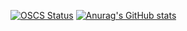 [![OSCS Status](https://www.oscs1024.com/platform/badge/ZhanChaoHan/spring-framework.git.svg?size=large)](https://www.murphysec.com/dr/F3Myys1sCWoovMCdtH)
[![Anurag's GitHub stats](https://github-readme-stats.vercel.app/api?username=ZhanChaoHan)](https://github.com/ZhanChaoHan/github-readme-stats)
